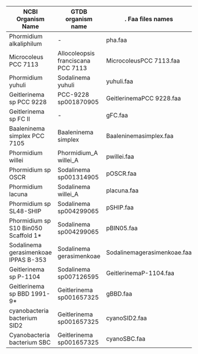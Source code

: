 NCBI Organism Name | GTDB organism name | . Faa files names |
|----------|---------- |---------- |
| Phormidium alkaliphilum | - | pha.faa |
| Microcoleus PCC 7113 | Allocoleopsis franciscana PCC 7113 | MicrocoleusPCC 7113.faa |
| Phormidium yuhuli | Sodalinema yuhuli | yuhuli.faa |
| Geitlerinema sp PCC 9228 | PCC-9228 sp001870905 | GeitlerinemaPCC 9228.faa |
| Geitlerinema sp FC II | - | gFC.faa |
| Baaleninema simplex PCC 7105 | Baaleninema simplex | Baaleninemasimplex.faa |
| Phormidium willei | Phormidium_A willei_A | pwillei.faa |
| Phormidium sp OSCR | Sodalinema sp001314905 | pOSCR.faa |
| Phormidium lacuna | Sodalinema willei_A | placuna.faa |
| Phormidium sp SL48-SHIP | Sodalinema sp004299065 | pSHIP.faa |
| Phormidium sp S10 Bin050 Scaffold 1* | Sodalinema sp004299065 | pBIN05.faa |
| Sodalinema gerasimenkoae IPPAS B-353 | Sodalinema gerasimenkoae | Sodalinemagerasimenkoae.faa |
| Geitlerinema sp P-1104 | Sodalinema sp007126595 | GeitlerinemaP-1104.faa |
| Geitlerinema sp BBD 1991-9* | Geitlerinema sp001657325 | gBBD.faa |
| cyanobacteria bacterium SID2 | Geitlerinema sp001657325 | cyanoSID2.faa |
| Cyanobacteria bacterium SBC | Geitlerinema sp001657325 | cyanoSBC.faa |
